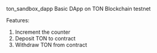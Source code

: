 ton_sandbox_dapp
Basic DApp on TON Blockchain testnet

Features:
1) Increment the counter
2) Deposit TON to contract
3) Withdraw TON from contract